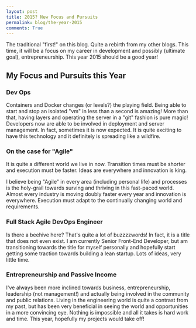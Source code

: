 ```yaml
---
layout: post
title: 2015? New Focus and Pursuits
permalink: blog/the-year-2015
comments: True
---
```


The traditional "first!" on this blog. Quite a rebirth from my other blogs. This time, it will be a focus on my career in development and possibly (ultimate goal), entrepreneurship. This year 2015 should be a good year!

## My Focus and Pursuits this Year

### Dev Ops

Containers and Docker changes (or levels?) the playing field. Being able to start and stop an isolated "vm" in less than a second is amazing! More than that, having layers and operating the server in a "git" fashion is pure magic! Developers now are able to be involved in deployment and server management. In fact, sometimes it is now expected. It is quite exciting to have this technology and it definitely is spreading like a wildfire.

### On the case for "Agile"

It is quite a different world we live in now. Transition times must be shorter and execution must be faster. Ideas are everywhere and innovation is king.

I believe being "Agile" in every area (including personal life) and processes is the holy-grail towards surving and thriving in this fast-paced world. Almost every industry is moving doubly faster every year and innovation is everywhere. Execution must adapt to the continually changing world and requirements.

### Full Stack Agile DevOps Engineer

Is there a beehive here? That's quite a lot of buzzzzwords! In fact, it is a title that does not even exist. I am currently Senior Front-End Developer, but am transitioning towards the title for myself personally and hopefully start getting some traction towards building a lean startup. Lots of ideas, very little time.

### Entrepreneurship and Passive Income

I've always been more inclined towards business, entrepreneurship, leadership (not management!) and actually being involved in the community and public relations. Living in the engineering world is quite a contrast from my past, but has been very beneficial in seeing the world and opportunities in a more convincing eye. Nothing is impossible and all it takes is hard work and time. This year, hopefully my projects would take off!
